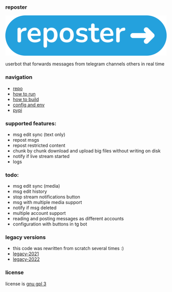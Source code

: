 ### reposter

<img src="https://github.com/gmankab/reposter/raw/main/other/img/transparent.png">

userbot that forwards messages from telegram channels others in real time

### navigation

- [repo](https://github.com/gmankab/reposter)
- [how to run](https://github.com/gmankab/reposter/blob/main/other/docs/run.md)
- [how to build](https://github.com/gmankab/reposter/blob/main/other/docs/build.md)
- [config and env](https://github.com/gmankab/reposter/blob/main/other/docs/config.md)
- [pypi](https://pypi.org/project/reposter)


### supported features:
- msg edit sync (text only)
- repost msgs
- repost restricted content
- chunk by chunk download and upload big files without writing on disk
- notify if live stream started
- logs

### todo:
- msg edit sync (media)
- msg edit history
- stop stream notifications button
- msg with multiple media support
- notify if msg deleted
- multiple account support
- reading and posting messages as different accounts
- configuration with buttons in tg bot

### legacy versions

- this code was rewritten from scratch several times :)
- [legacy-2021](https://github.com/gmankab/reposter/tree/legacy-2021)
- [legacy-2022](https://github.com/gmankab/reposter/tree/legacy-2022)

### license

license is [gnu gpl 3](https://gnu.org/licenses/gpl-3.0.en.html)

